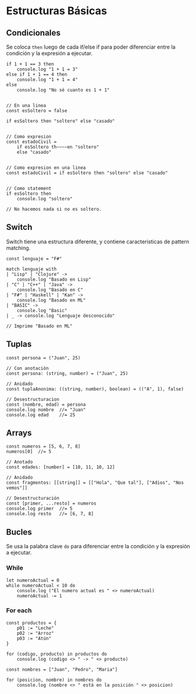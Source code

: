 # Estructuras Básicas

## Condicionales

Se coloca `then` luego de cada if/else if para poder diferenciar entre la condición y
la expresión a ejecutar.

```
if 1 + 1 == 3 then
    console.log "1 + 1 = 3"
else if 1 + 1 == 4 then
    console.log "1 + 1 = 4"
else
    console.log "No sé cuanto es 1 + 1"


// En una linea
const esSoltero = false

if esSoltero then "soltero" else "casado"


// Como expresion
const estadoCivil =
    if esSoltero th~~~~en "soltero"
    else "casado"


// Como expresion en una linea
const estadoCivil = if esSoltero then "soltero" else "casado"


// Como statement
if esSoltero then
    console.log "soltero"

// No hacemos nada si no es soltero.
```


## Switch

Switch tiene una estructura diferente, y contiene caracteristicas de pattern matching.

```
const lenguaje = "F#"

match lenguaje with
| "Lisp" | "Clojure" ->
    console.log "Basado en Lisp"
| "C" | "C++" | "Java" ->
    console.log "Basado en C"
| "F#" | "Haskell" | "Kan" ->
    console.log "Basado en ML"
| "BASIC" -> 
    console.log "Basic"
| _ -> console.log "Lenguaje desconocido"

// Imprime "Basado en ML"
```

## Tuplas

```
const persona = ("Juan", 25)

// Con anotación
const persona: (string, number) = ("Juan", 25)

// Anidado
const tuplaAnonima: ((string, number), boolean) = (("A", 1), false)

// Desestructuracion
const (nombre, edad) = persona
console.log nombre  //= "Juan"
console.log edad    //= 25
```

## Arrays

```
const numeros = [5, 6, 7, 8]
numeros[0]  //= 5

// Anotado
const edades: [number] = [10, 11, 10, 12]

// Anidado
const fragmentos: [[string]] = [["Hola", "Que tal"], ["Adios", "Nos vemos"]]

// Desestructuración
const [primer, ...resto] = numeros
console.log primer  //= 5
console.log resto   //= [6, 7, 8]
```

## Bucles

Se usa la palabra clave `do` para diferenciar entre la condición y la expresión a ejecutar.

### While

```
let numeroActual = 0
while numeroActual < 10 do
    console.log ("El numero actual es " <> numeroActual)
    numeroActual -= 1
```

### For each

```
const productos = {
    p01 := "Leche"
    p02 := "Arroz"
    p03 := "Atún"
}

for (codigo, producto) in productos do
    console.log (codigo <> " -> " <> producto)
```

```
const nombres = ["Juan", "Pedro", "Maria"]

for (posicion, nombre) in nombres do
    console.log (nombre <> " está en la posición " <> posicion)

```
